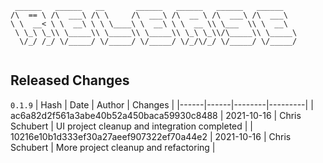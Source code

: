 ```
 ______   ______   __       ______   ______   ______   ______    
/\  == \ /\  ___\ /\ \     /\  ___\ /\  __ \ /\  ___\ /\  ___\   
\ \  __< \ \  __\ \ \ \____\ \  __\ \ \  __ \\ \___  \\ \  __\   
 \ \_\ \_\\ \_____\\ \_____\\ \_____\\ \_\ \_\\/\_____\\ \_____\ 
  \/_/ /_/ \/_____/ \/_____/ \/_____/ \/_/\/_/ \/_____/ \/_____/ 
                                                                 
```


## Released Changes

`0.1.9`
| Hash | Date | Author | Changes |
|------|------|--------|---------|
| ac6a82d2f561a3abe40b52a450baca59930c8488 | 2021-10-16 | Chris Schubert | UI project cleanup and integration completed |
| 10216e10b1d333ef30a27aeef907322ef70a44e2 | 2021-10-16 | Chris Schubert | More project cleanup and refactoring |

